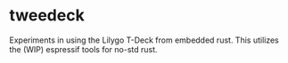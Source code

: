# tweedeck

Experiments in using the Lilygo T-Deck from embedded rust.
This utilizes the (WIP) espressif tools for no-std rust.



